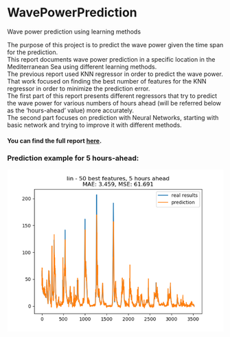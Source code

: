 # WavePowerPrediction
Wave power prediction using learning methods

The purpose of this project is to predict the wave power given the time span for the prediction.\
This report documents wave power prediction in a specific location in the Mediterranean Sea using different learning methods.\
The previous report used KNN regressor in order to predict the wave power.\
That work focused on finding the best number of features for the KNN regressor in order to minimize the prediction error.\
The first part of this report presents different regressors that try to predict the wave power for various numbers of hours ahead (will be referred below as the ‘hours-ahead’ value) more accurately.\
The second part focuses on prediction with Neural Networks, starting with basic network and trying to improve it with different methods.

#### You can find the full report [here](/Wave%20Power%20Prediction%20-%20Report.pdf).
### Prediction example for 5 hours-ahead:
![5 hours-ahead prediction, example](/results/work/basic%20regression/5%20ahead/50%20best/lin%20-%2050%20best%20features%2C%205%20hours%20ahead.png)
